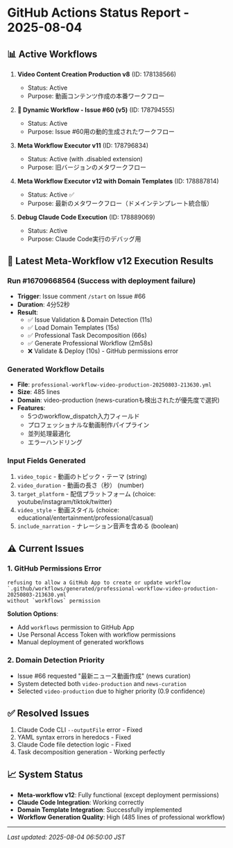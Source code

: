# GitHub Actions Status Report - 2025-08-04

## 📊 Active Workflows

1. **Video Content Creation Production v8** (ID: 178138566)
   - Status: Active
   - Purpose: 動画コンテンツ作成の本番ワークフロー

2. **🎯 Dynamic Workflow - Issue #60 (v5)** (ID: 178794555)
   - Status: Active
   - Purpose: Issue #60用の動的生成されたワークフロー

3. **Meta Workflow Executor v11** (ID: 178796834)
   - Status: Active (with .disabled extension)
   - Purpose: 旧バージョンのメタワークフロー

4. **Meta Workflow Executor v12 with Domain Templates** (ID: 178887814)
   - Status: Active ✅
   - Purpose: 最新のメタワークフロー（ドメインテンプレート統合版）

5. **Debug Claude Code Execution** (ID: 178889069)
   - Status: Active
   - Purpose: Claude Code実行のデバッグ用

## 🎯 Latest Meta-Workflow v12 Execution Results

### Run #16709668564 (Success with deployment failure)
- **Trigger**: Issue comment `/start` on Issue #66
- **Duration**: 4分52秒
- **Result**: 
  - ✅ Issue Validation & Domain Detection (11s)
  - ✅ Load Domain Templates (15s)
  - ✅ Professional Task Decomposition (66s)
  - ✅ Generate Professional Workflow (2m58s)
  - ❌ Validate & Deploy (10s) - GitHub permissions error

### Generated Workflow Details
- **File**: `professional-workflow-video-production-20250803-213630.yml`
- **Size**: 485 lines
- **Domain**: video-production (news-curationも検出されたが優先度で選択)
- **Features**:
  - 5つのworkflow_dispatch入力フィールド
  - プロフェッショナルな動画制作パイプライン
  - 並列処理最適化
  - エラーハンドリング

### Input Fields Generated
1. `video_topic` - 動画のトピック・テーマ (string)
2. `video_duration` - 動画の長さ（秒） (number)
3. `target_platform` - 配信プラットフォーム (choice: youtube/instagram/tiktok/twitter)
4. `video_style` - 動画スタイル (choice: educational/entertainment/professional/casual)
5. `include_narration` - ナレーション音声を含める (boolean)

## ⚠️ Current Issues

### 1. GitHub Permissions Error
```
refusing to allow a GitHub App to create or update workflow 
`.github/workflows/generated/professional-workflow-video-production-20250803-213630.yml` 
without `workflows` permission
```

**Solution Options**:
- Add `workflows` permission to GitHub App
- Use Personal Access Token with workflow permissions
- Manual deployment of generated workflows

### 2. Domain Detection Priority
- Issue #66 requested "最新ニュース動画作成" (news curation)
- System detected both `video-production` and `news-curation`
- Selected `video-production` due to higher priority (0.9 confidence)

## ✅ Resolved Issues
1. Claude Code CLI `--outputFile` error - Fixed
2. YAML syntax errors in heredocs - Fixed
3. Claude Code file detection logic - Fixed
4. Task decomposition generation - Working perfectly

## 📈 System Status
- **Meta-workflow v12**: Fully functional (except deployment permissions)
- **Claude Code Integration**: Working correctly
- **Domain Template Integration**: Successfully implemented
- **Workflow Generation Quality**: High (485 lines of professional workflow)

---

*Last updated: 2025-08-04 06:50:00 JST*
